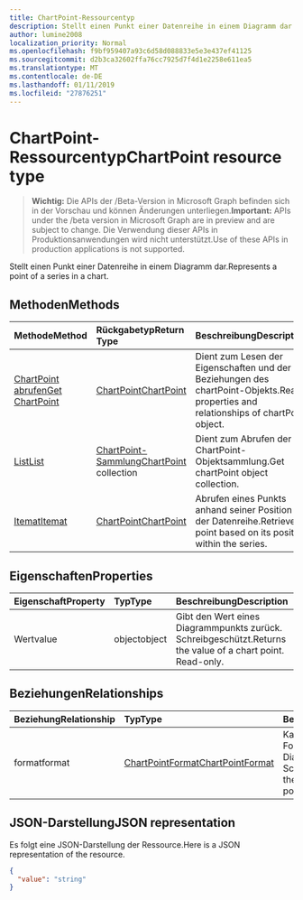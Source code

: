 ```yaml
---
title: ChartPoint-Ressourcentyp
description: Stellt einen Punkt einer Datenreihe in einem Diagramm dar.
author: lumine2008
localization_priority: Normal
ms.openlocfilehash: f9bf959407a93c6d58d088833e5e3e437ef41125
ms.sourcegitcommit: d2b3ca32602ffa76cc7925d7f4d1e2258e611ea5
ms.translationtype: MT
ms.contentlocale: de-DE
ms.lasthandoff: 01/11/2019
ms.locfileid: "27876251"
---
```

# <a name="chartpoint-resource-type"></a><span data-ttu-id="fe598-103">ChartPoint-Ressourcentyp</span><span class="sxs-lookup"><span data-stu-id="fe598-103">ChartPoint resource type</span></span>

> <span data-ttu-id="fe598-104">**Wichtig:** Die APIs der /Beta-Version in Microsoft Graph befinden sich in der Vorschau und können Änderungen unterliegen.</span><span class="sxs-lookup"><span data-stu-id="fe598-104">**Important:** APIs under the /beta version in Microsoft Graph are in preview and are subject to change.</span></span> <span data-ttu-id="fe598-105">Die Verwendung dieser APIs in Produktionsanwendungen wird nicht unterstützt.</span><span class="sxs-lookup"><span data-stu-id="fe598-105">Use of these APIs in production applications is not supported.</span></span>

<span data-ttu-id="fe598-106">Stellt einen Punkt einer Datenreihe in einem Diagramm dar.</span><span class="sxs-lookup"><span data-stu-id="fe598-106">Represents a point of a series in a chart.</span></span>


## <a name="methods"></a><span data-ttu-id="fe598-107">Methoden</span><span class="sxs-lookup"><span data-stu-id="fe598-107">Methods</span></span>

| <span data-ttu-id="fe598-108">Methode</span><span class="sxs-lookup"><span data-stu-id="fe598-108">Method</span></span>           | <span data-ttu-id="fe598-109">Rückgabetyp</span><span class="sxs-lookup"><span data-stu-id="fe598-109">Return Type</span></span>    |<span data-ttu-id="fe598-110">Beschreibung</span><span class="sxs-lookup"><span data-stu-id="fe598-110">Description</span></span>|
|:---------------|:--------|:----------|
|[<span data-ttu-id="fe598-111">ChartPoint abrufen</span><span class="sxs-lookup"><span data-stu-id="fe598-111">Get ChartPoint</span></span>](../api/chartpoint-get.md) | [<span data-ttu-id="fe598-112">ChartPoint</span><span class="sxs-lookup"><span data-stu-id="fe598-112">ChartPoint</span></span>](chartpoint.md) |<span data-ttu-id="fe598-113">Dient zum Lesen der Eigenschaften und der Beziehungen des chartPoint-Objekts.</span><span class="sxs-lookup"><span data-stu-id="fe598-113">Read properties and relationships of chartPoint object.</span></span>|
|[<span data-ttu-id="fe598-114">List</span><span class="sxs-lookup"><span data-stu-id="fe598-114">List</span></span>](../api/chartpoint-list.md) | <span data-ttu-id="fe598-115">[ChartPoint-Sammlung](chartpoint.md)</span><span class="sxs-lookup"><span data-stu-id="fe598-115">[ChartPoint](chartpoint.md) collection</span></span> |<span data-ttu-id="fe598-116">Dient zum Abrufen der ChartPoint-Objektsammlung.</span><span class="sxs-lookup"><span data-stu-id="fe598-116">Get chartPoint object collection.</span></span> |
|[<span data-ttu-id="fe598-117">Itemat</span><span class="sxs-lookup"><span data-stu-id="fe598-117">Itemat</span></span>](../api/chartpointscollection-itemat.md)|[<span data-ttu-id="fe598-118">ChartPoint</span><span class="sxs-lookup"><span data-stu-id="fe598-118">ChartPoint</span></span>](chartpoint.md)|<span data-ttu-id="fe598-119">Abrufen eines Punkts anhand seiner Position in der Datenreihe.</span><span class="sxs-lookup"><span data-stu-id="fe598-119">Retrieve a point based on its position within the series.</span></span>|

## <a name="properties"></a><span data-ttu-id="fe598-120">Eigenschaften</span><span class="sxs-lookup"><span data-stu-id="fe598-120">Properties</span></span>
| <span data-ttu-id="fe598-121">Eigenschaft</span><span class="sxs-lookup"><span data-stu-id="fe598-121">Property</span></span>     | <span data-ttu-id="fe598-122">Typ</span><span class="sxs-lookup"><span data-stu-id="fe598-122">Type</span></span>   |<span data-ttu-id="fe598-123">Beschreibung</span><span class="sxs-lookup"><span data-stu-id="fe598-123">Description</span></span>|
|:---------------|:--------|:----------|
|<span data-ttu-id="fe598-124">Wert</span><span class="sxs-lookup"><span data-stu-id="fe598-124">value</span></span>|<span data-ttu-id="fe598-125">object</span><span class="sxs-lookup"><span data-stu-id="fe598-125">object</span></span>|<span data-ttu-id="fe598-p102">Gibt den Wert eines Diagrammpunkts zurück. Schreibgeschützt.</span><span class="sxs-lookup"><span data-stu-id="fe598-p102">Returns the value of a chart point. Read-only.</span></span>|

## <a name="relationships"></a><span data-ttu-id="fe598-128">Beziehungen</span><span class="sxs-lookup"><span data-stu-id="fe598-128">Relationships</span></span>
| <span data-ttu-id="fe598-129">Beziehung</span><span class="sxs-lookup"><span data-stu-id="fe598-129">Relationship</span></span> | <span data-ttu-id="fe598-130">Typ</span><span class="sxs-lookup"><span data-stu-id="fe598-130">Type</span></span>   |<span data-ttu-id="fe598-131">Beschreibung</span><span class="sxs-lookup"><span data-stu-id="fe598-131">Description</span></span>|
|:---------------|:--------|:----------|
|<span data-ttu-id="fe598-132">format</span><span class="sxs-lookup"><span data-stu-id="fe598-132">format</span></span>|[<span data-ttu-id="fe598-133">ChartPointFormat</span><span class="sxs-lookup"><span data-stu-id="fe598-133">ChartPointFormat</span></span>](chartpointformat.md)|<span data-ttu-id="fe598-p103">Kapselt die Formateigenschaften eines Diagrammpunkts. Schreibgeschützt.</span><span class="sxs-lookup"><span data-stu-id="fe598-p103">Encapsulates the format properties chart point. Read-only.</span></span>|

## <a name="json-representation"></a><span data-ttu-id="fe598-136">JSON-Darstellung</span><span class="sxs-lookup"><span data-stu-id="fe598-136">JSON representation</span></span>

<span data-ttu-id="fe598-137">Es folgt eine JSON-Darstellung der Ressource.</span><span class="sxs-lookup"><span data-stu-id="fe598-137">Here is a JSON representation of the resource.</span></span>

<!-- {
  "blockType": "resource",
  "optionalProperties": [

  ],
  "@odata.type": "microsoft.graph.chartPoint"
}-->

```json
{
  "value": "string"
}

```

<!-- uuid: 8fcb5dbc-d5aa-4681-8e31-b001d5168d79
2015-10-25 14:57:30 UTC -->
<!-- {
  "type": "#page.annotation",
  "description": "ChartPoint resource",
  "keywords": "",
  "section": "documentation",
  "tocPath": ""
}-->
